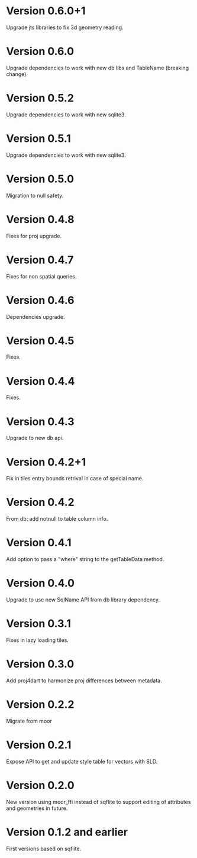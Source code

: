 # Version 0.6.0+1

Upgrade jts libraries to fix 3d geometry reading.

# Version 0.6.0

Upgrade dependencies to work with new db libs and TableName (breaking change).

# Version 0.5.2

Upgrade dependencies to work with new sqlite3.

# Version 0.5.1

Upgrade dependencies to work with new sqlite3.

# Version 0.5.0

Migration to null safety.

# Version 0.4.8

Fixes for proj upgrade.

# Version 0.4.7

Fixes for non spatial queries.

# Version 0.4.6

Dependencies upgrade.

# Version 0.4.5

Fixes.

# Version 0.4.4

Fixes.

# Version 0.4.3

Upgrade to new db api.

# Version 0.4.2+1

Fix in tiles entry bounds retrival in case of special name.

# Version 0.4.2

From db: add notnull to table column info.

# Version 0.4.1

Add option to pass a "where" string to the getTableData method.

# Version 0.4.0

Upgrade to use new SqlName API from db library dependency.

# Version 0.3.1

Fixes in lazy loading tiles.

# Version 0.3.0

Add proj4dart to harmonize proj differences between metadata.

# Version 0.2.2

Migrate from moor

# Version 0.2.1

Expose API to get and update style table for vectors with SLD.

# Version 0.2.0

New version using moor_ffi instead of sqflite to support editing of attributes and geometries in future.


# Version 0.1.2 and earlier

First versions based on sqflite.

